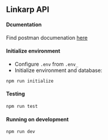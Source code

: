 ## Linkarp API 

#### Dcumentation
Find postman documenation [here](https://documenter.getpostman.com/view/2175639/SW7aXTFX?version=latest)

#### Initialize environment
- Configure `.env` from `.env_`
- Initialize environment and database:
``` shell script 
npm run initialize
```

#### Testing
```shell script 
npm run test
```

#### Running on development
```shell script 
npm run dev
```

